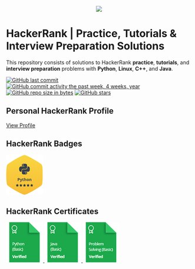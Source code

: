 <p align="center"><a href="https://www.hackerrank.com/maasker"><img src="https://i0.wp.com/gradsingames.com/wp-content/uploads/2016/05/856771_668224053197841_1943699009_o.png" ></a></p>


# HackerRank | Practice, Tutorials & Interview Preparation Solutions

This repository consists of solutions to HackerRank **practice**, **tutorials**, and **interview preparation** problems with **Python**, **Linux**, **C++**, and **Java**.

[![GitHub last commit](https://img.shields.io/github/last-commit/maasker/HackerRank.svg)](https://github.com/maasker/HackerRank) 
[![GitHub commit activity the past week, 4 weeks, year](https://img.shields.io/github/commit-activity/y/maasker/HackerRank.svg)](https://github.com/maasker/HackerRank)
[![GitHub repo size in bytes](https://img.shields.io/github/repo-size/maasker/HackerRank.svg)](https://github.com/maasker/HackerRank) 
[![GitHub stars](https://img.shields.io/github/stars/maasker/HackerRank.svg)](https://github.com/maasker/HackerRank)

## Personal HackerRank Profile

[View Profile](https://www.hackerrank.com/maasker)

## HackerRank Badges

![Python](/badges/python_5_star.png)

## HackerRank Certificates

<a href="Skills%20Certification/Python%20(Basic)%20Certificate.png">
    <img src="badges/python_basic_skill.png" alt="Python (Basic) Certificate"/>
</a>
<a href="Skills%20Certification/Java%20(Basic)%20Certificate.png">
    <img src="badges/java_basic_skill.png" alt="Java (Basic) Certificate"/>
</a>
<a href="Skills%20Certification/Problem%20Solving%20(Basic)%20Certificate.png">
    <img src="badges/problem_solving_basic_skill.png" alt="Problem Solving (Basic) Certificate"/>
</a>
